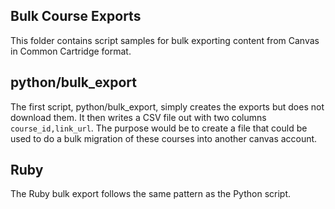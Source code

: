 Bulk Course Exports
------

This folder contains script samples for bulk exporting content from Canvas in Common
Cartridge format.


python/bulk\_export
------
The first script, python/bulk\_export, simply creates the exports but does not download
them.  It then writes a CSV file out with two columns ```course_id,link_url```.  The
purpose would be to create a file that could be used to do a bulk migration of these
courses into another canvas account.

Ruby
-----
The Ruby bulk export follows the same pattern as the Python script.
